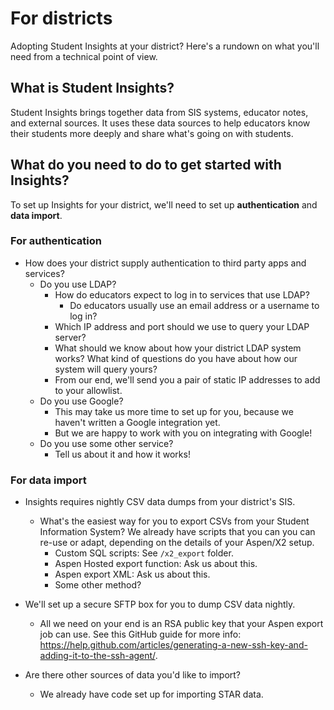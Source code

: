 # For districts

Adopting Student Insights at your district? Here's a rundown on what you'll need from a technical point of view.

## What is Student Insights?

Student Insights brings together data from SIS systems, educator notes, and external sources. It uses these data sources to help educators know their students more deeply and share what's going on with students.

## What do you need to do to get started with Insights?

To set up Insights for your district, we'll need to set up **authentication** and **data import**.

### For authentication

* How does your district supply authentication to third party apps and services?
  * Do you use LDAP?
    * How do educators expect to log in to services that use LDAP?
      * Do educators usually use an email address or a username to log in?
    * Which IP address and port should we use to query your LDAP server?
    * What should we know about how your district LDAP system works? What kind of questions do you have about how our system will query yours?
    * From our end, we'll send you a pair of static IP addresses to add to your allowlist.
  * Do you use Google?
    * This may take us more time to set up for you, because we haven't written a Google integration yet.
    * But we are happy to work with you on integrating with Google!
  * Do you use some other service?
    * Tell us about it and how it works!

### For data import

* Insights requires nightly CSV data dumps from your district's SIS.
  * What's the easiest way for you to export CSVs from your Student Information System? We already have scripts that you can you can re-use or adapt, depending on the details of your Aspen/X2 setup.
    * Custom SQL scripts: See `/x2_export` folder.
    * Aspen Hosted export function: Ask us about this.
    * Aspen export XML: Ask us about this.
    * Some other method?

* We'll set up a secure SFTP box for you to dump CSV data nightly.
  * All we need on your end is an RSA public key that your Aspen export job can use. See this GitHub guide for more info: https://help.github.com/articles/generating-a-new-ssh-key-and-adding-it-to-the-ssh-agent/.

* Are there other sources of data you'd like to import?
  * We already have code set up for importing STAR data.